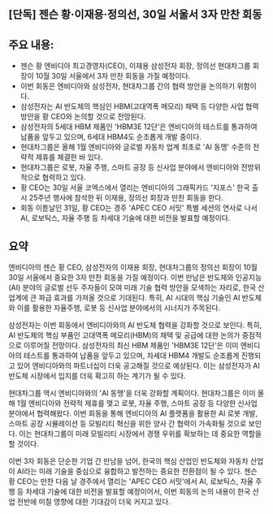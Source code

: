 ## [단독] 젠슨 황·이재용·정의선, 30일 서울서 3자 만찬 회동

## 주요 내용:
*   젠슨 황 엔비디아 최고경영자(CEO), 이재용 삼성전자 회장, 정의선 현대차그룹 회장이 10월 30일 서울에서 3자 만찬 회동을 가질 예정이다.
*   이번 회동은 엔비디아와 삼성전자, 현대차그룹 간의 협력 방안을 논의하기 위함이다.
*   삼성전자는 AI 반도체의 핵심인 HBM(고대역폭 메모리) 채택 등 다양한 사업 협력 방안을 황 CEO와 논의할 것으로 전망된다.
*   삼성전자의 5세대 HBM 제품인 'HBM3E 12단'은 엔비디아의 테스트를 통과하여 납품을 앞두고 있으며, 6세대 HBM4도 순조롭게 개발 중이다.
*   현대차그룹은 올해 1월 엔비디아와 글로벌 자동차 업계 최초로 'AI 동맹' 수준의 전략적 제휴를 체결한 바 있다.
*   현대차그룹은 로봇, 자율 주행, 스마트 공장 등 신사업 분야에서 엔비디아와 전방위적으로 협력하고 있다.
*   황 CEO는 30일 서울 코엑스에서 열리는 엔비디아의 그래픽카드 '지포스' 한국 출시 25주년 행사에 참석한 뒤 이재용, 정의선 회장과 만찬 회동을 한다.
*   회동 이튿날인 31일, 황 CEO는 경주 'APEC CEO 서밋' 특별 세션의 연사로 나서 AI, 로보틱스, 자율 주행 등 차세대 기술에 대한 비전을 발표할 예정이다.

## 요약
엔비디아의 젠슨 황 CEO, 삼성전자의 이재용 회장, 현대차그룹의 정의선 회장이 10월 30일 서울에서 중요한 3자 만찬 회동을 가질 예정이다. 이번 만남은 반도체와 인공지능(AI) 분야의 글로벌 선두 주자들이 모여 미래 기술 협력 방안을 모색하는 자리로, 한국 산업계에 큰 파급 효과를 가져올 것으로 기대된다. 특히, AI 시대의 핵심 기술인 AI 반도체와 이를 활용한 자율주행, 로봇 등 신사업 분야에서의 시너지가 주목된다.

삼성전자는 이번 회동에서 엔비디아와의 AI 반도체 협력을 강화할 것으로 보인다. 특히, AI 반도체의 핵심 부품인 고대역폭 메모리(HBM)의 채택 및 공급에 대한 논의가 중점적으로 이루어질 전망이다. 삼성전자의 최신 HBM 제품인 'HBM3E 12단'은 이미 엔비디아의 테스트를 통과하여 납품을 앞두고 있으며, 차세대 HBM4 개발도 순조롭게 진행되고 있어 엔비디아와의 파트너십이 더욱 공고해질 것으로 예상된다. 이는 삼성전자가 AI 반도체 시장에서 입지를 더욱 확고히 하는 계기가 될 수 있다.

현대차그룹 역시 엔비디아와의 'AI 동맹'을 더욱 강화할 계획이다. 현대차그룹은 이미 올해 1월 엔비디아와 전략적 제휴를 맺고 로봇, 자율 주행, 스마트 공장 등 다양한 신사업 분야에서 협력해왔다. 이번 회동을 통해 엔비디아의 AI 플랫폼을 활용한 AI 로봇 개발, 스마트 공장 시뮬레이션 등 모빌리티 혁신을 위한 양사 간 협력이 가속화될 것으로 보인다. 이는 현대차그룹이 미래 모빌리티 시장에서 경쟁 우위를 확보하는 데 중요한 역할을 할 것이다.

이번 3자 회동은 단순한 기업 간 만남을 넘어, 한국의 핵심 산업인 반도체와 자동차 산업이 AI라는 미래 기술을 중심으로 융합하고 발전하는 중요한 전환점이 될 수 있다. 젠슨 황 CEO는 만찬 다음 날 경주에서 열리는 'APEC CEO 서밋'에서 AI, 로보틱스, 자율 주행 등 차세대 기술에 대한 비전을 발표할 예정이어서, 이번 회동의 논의 내용이 한국 산업 전반에 미칠 영향에 대한 기대감이 더욱 커지고 있다.